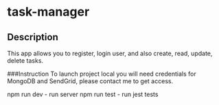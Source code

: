 # task-manager

## Description
This app allows you to register, login user, and also create, read, update, delete tasks.

###Instruction
To launch project local you will need credentials for MongoDB and SendGrid, please contact me to get access.

npm run dev - run server 
npm run test - run jest tests
